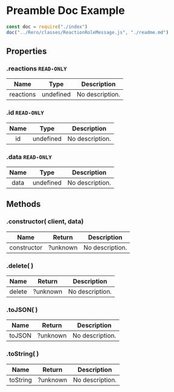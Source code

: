 # Preamble Doc Example

```js
const doc = require("./index")
doc("../Rero/classes/ReactionRoleMessage.js", "./readme.md")
```

## Properties

### .reactions `READ-ONLY`
| Name | Type | Description |
|:-:|:-:|:-:|
| reactions | undefined | No description. |

### .id `READ-ONLY`
| Name | Type | Description |
|:-:|:-:|:-:|
| id | undefined | No description. |

### .data `READ-ONLY`
| Name | Type | Description |
|:-:|:-:|:-:|
| data | undefined | No description. |

## Methods

### .constructor( client, data) 
| Name | Return | Description |
|:-:|:-:|:-:|
| constructor | ?unknown | No description. |

### .delete( ) 
| Name | Return | Description |
|:-:|:-:|:-:|
| delete | ?unknown | No description. |

### .toJSON( ) 
| Name | Return | Description |
|:-:|:-:|:-:|
| toJSON | ?unknown | No description. |

### .toString( ) 
| Name | Return | Description |
|:-:|:-:|:-:|
| toString | ?unknown | No description. |